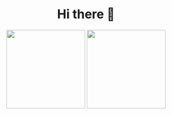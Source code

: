 <h1 align= center>
  Hi there 👋
 </h1>

<div align=center>
  <a hrfe="https://github.com/AngelaMunante">
    <img height="180em" src="https://github-readme-stats.vercel.app/api/top-langs/?username=AngelaMunante&layout=compact&theme=material-palenight&bg_color=00000000"/>
  </a>
  <a hrfe="https://github.com/AngelaMunante">
    <img height="180em" src="https://github-readme-stats.vercel.app/api?username=AngelaMunante&show_icons=true&theme=material-palenight&bg_color=00000000&include_all_commits=true&count_private=true"/>
  </a>
</div>


<!--
**AngelaMunante/AngelaMunante** is a ✨ _special_ ✨ repository because its `README.md` (this file) appears on your GitHub profile.

Here are some ideas to get you started:

- 🔭 I’m currently working on ...
- 🌱 I’m currently learning ...
- 👯 I’m looking to collaborate on ...
- 🤔 I’m looking for help with ...
- 💬 Ask me about ...
- 📫 How to reach me: ...
- 😄 Pronouns: ...
- ⚡ Fun fact: ...
-->
